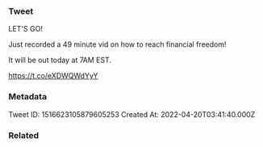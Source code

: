 ### Tweet
LET'S GO! 

Just recorded a 49 minute vid on how to reach financial freedom!

It will be out today at 7AM EST.

https://t.co/eXDWQWdYyY

### Metadata
Tweet ID: 1516623105879605253
Created At: 2022-04-20T03:41:40.000Z

### Related

